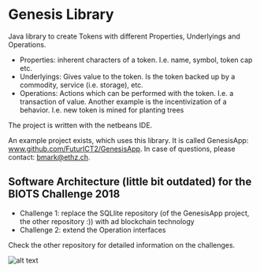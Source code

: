 # Genesis Library

Java library to create Tokens with different Properties, Underlyings and Operations.

* Properties: inherent characters of a token. I.e. name, symbol, token cap etc.
* Underlyings: Gives value to the token. Is the token backed up by a commodity, service (i.e. storage), etc.
* Operations: Actions which can be performed with the token. I.e. a transaction of value. Another example is the incentivization of a behavior. I.e. new token is mined for planting trees

The project is written with the netbeans IDE.

An example project exists, which uses this library. It is called GenesisApp: www.github.com/FuturICT2/GenesisApp. In case of questions, please contact: bmark@ethz.ch.

## Software Architecture (little bit outdated) for the BIOTS Challenge 2018 

* Challenge 1: replace the SQLlite repository (of the GenesisApp project, the other repository :)) with ad blockchain technology
* Challenge 2: extend the Operation interfaces

Check the other repository for detailed information on the challenges.

![alt text](https://github.com/FuturICT2/Genesis/blob/master/toolUml.png)
